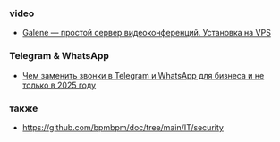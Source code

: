 ### video 
- [Galene — простой сервер видеоконференций. Установка на VPS](https://habr.com/ru/articles/939650/)

### Telegram & WhatsApp
- [Чем заменить звонки в Telegram и WhatsApp для бизнеса и не только в 2025 году](https://habr.com/ru/articles/940576/)

### также
- https://github.com/bpmbpm/doc/tree/main/IT/security
